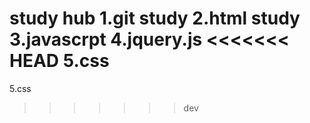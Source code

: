 study hub
1.git study
2.html study
3.javascrpt
4.jquery.js
<<<<<<< HEAD
5.css
=======
5.css
>>>>>>> dev
